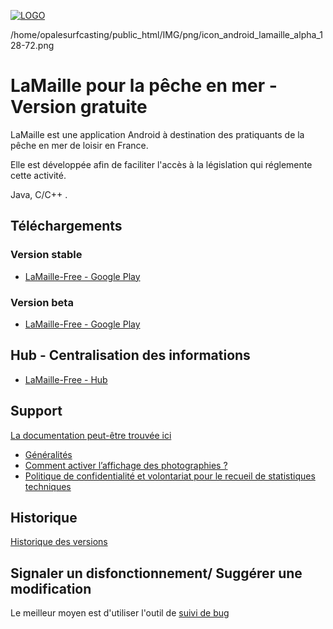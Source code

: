 [![LOGO](https://www.opalesurfcasting.net/IMG/png/icon_android_lamaille_alpha_128-72.png)](https://www.opalesurfcasting.net/droits-et-devoirs/lamaille/)

/home/opalesurfcasting/public_html/IMG/png/icon_android_lamaille_alpha_128-72.png
# LaMaille pour la pêche en mer - Version gratuite

LaMaille est une application Android à destination des pratiquants de la pêche en mer de loisir en France.

Elle est développée afin de faciliter l'accès à la législation qui réglemente cette activité.

Java, C/C++ .

## Téléchargements
### Version stable
- [LaMaille-Free - Google Play](https://play.google.com/store/apps/details?id=net.opalesurfcasting.lamaille)

### Version beta
- [LaMaille-Free - Google Play](https://play.google.com/apps/testing/net.opalesurfcasting.lamaille)

## Hub - Centralisation des informations
- [LaMaille-Free - Hub](https://lamaille.opalesurfcasting.net/)

## Support
[La documentation peut-être trouvée ici](https://www.opalesurfcasting.net/droits-et-devoirs/lamaille/)

- [Généralités](https://www.opalesurfcasting.net/droits-et-devoirs/lamaille/lamaille-une-application-android-pour-ne-pas-oublier-la-maille.html)
- [Comment activer l’affichage des photographies ?](https://www.opalesurfcasting.net/droits-et-devoirs/lamaille/comment-activer-l-affichage-des-photographies-dans-lamaille.html)
- [Politique de confidentialité et volontariat pour le recueil de statistiques techniques](https://www.opalesurfcasting.net/droits-et-devoirs/lamaille/politique-de-confidentialite-de-lamaille-et-recueil-volontaire-de-statistiques-pour-l-amelioration-de-l-application.html)

## Historique
[Historique des versions](CHANGELOG.md)

## Signaler un disfonctionnement/ Suggérer une modification
Le meilleur moyen est d'utiliser l'outil de [suivi de bug](https://github.com/opalesurfcasting/LaMaille-Free/issues)
